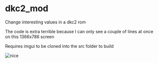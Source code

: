 # dkc2_mod
Change interesting values in a dkc2 rom

The code is extra terrible because I can only see a couple of lines at once on this 1366x786 screen

Requires imgui to be cloned into the src folder to build

![nice](https://i.imgur.com/y6RzleB.png)

